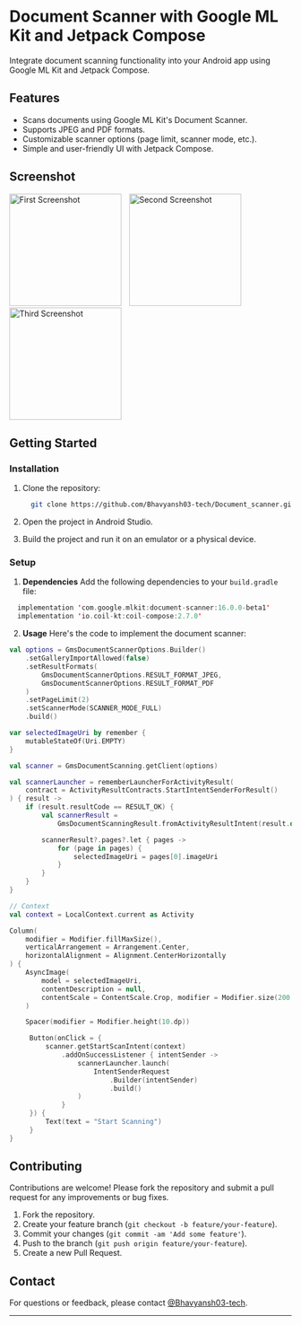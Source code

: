 # Document Scanner with Google ML Kit and Jetpack Compose
Integrate document scanning functionality into your Android app using Google ML Kit and Jetpack Compose.

## Features
- Scans documents using Google ML Kit's Document Scanner.
- Supports JPEG and PDF formats.
- Customizable scanner options (page limit, scanner mode, etc.).
- Simple and user-friendly UI with Jetpack Compose.

## Screenshot
<img src="https://github.com/user-attachments/assets/ad4eaa67-ced9-4031-9336-bf5674829469" alt="First Screenshot" style="width: 200px; height: auto; margin-right: 10px;">
<img src="https://github.com/user-attachments/assets/c13d8917-60c0-4e4c-8f2c-c54da33a9051" alt="Second Screenshot" style="width: 200px; height: auto; margin-right: 10px;">
<img src="https://github.com/user-attachments/assets/230b31f9-ee2d-435a-bbaf-ecca58c34fee" alt="Third Screenshot" style="width: 200px; height: auto;">
  
## Getting Started
### Installation

1. Clone the repository:

   ```sh
     git clone https://github.com/Bhavyansh03-tech/Document_scanner.git
   ```
   
2. Open the project in Android Studio.
3. Build the project and run it on an emulator or a physical device.

### Setup
1. **Dependencies**
Add the following dependencies to your `build.gradle` file:
  ```kotlin
    implementation 'com.google.mlkit:document-scanner:16.0.0-beta1'
    implementation 'io.coil-kt:coil-compose:2.7.0'
  ```

2. **Usage**
Here's the code to implement the document scanner:
```kotlin
val options = GmsDocumentScannerOptions.Builder()
    .setGalleryImportAllowed(false)
    .setResultFormats(
        GmsDocumentScannerOptions.RESULT_FORMAT_JPEG,
        GmsDocumentScannerOptions.RESULT_FORMAT_PDF
    )
    .setPageLimit(2)
    .setScannerMode(SCANNER_MODE_FULL)
    .build()

var selectedImageUri by remember {
    mutableStateOf(Uri.EMPTY)
}

val scanner = GmsDocumentScanning.getClient(options)

val scannerLauncher = rememberLauncherForActivityResult(
    contract = ActivityResultContracts.StartIntentSenderForResult()
) { result ->
    if (result.resultCode == RESULT_OK) {
        val scannerResult =
            GmsDocumentScanningResult.fromActivityResultIntent(result.data)

        scannerResult?.pages?.let { pages ->
            for (page in pages) {
                selectedImageUri = pages[0].imageUri
            }
        }
    }
}

// Context
val context = LocalContext.current as Activity

Column(
    modifier = Modifier.fillMaxSize(),
    verticalArrangement = Arrangement.Center,
    horizontalAlignment = Alignment.CenterHorizontally
) {
    AsyncImage(
        model = selectedImageUri,
        contentDescription = null,
        contentScale = ContentScale.Crop, modifier = Modifier.size(200.dp)
    )

    Spacer(modifier = Modifier.height(10.dp))

     Button(onClick = {
         scanner.getStartScanIntent(context)
             .addOnSuccessListener { intentSender ->
                 scannerLauncher.launch(
                     IntentSenderRequest
                         .Builder(intentSender)
                         .build()
                 )
             }
     }) {
         Text(text = "Start Scanning")
     }
}
```

## Contributing

Contributions are welcome! Please fork the repository and submit a pull request for any improvements or bug fixes.

1. Fork the repository.
2. Create your feature branch (`git checkout -b feature/your-feature`).
3. Commit your changes (`git commit -am 'Add some feature'`).
4. Push to the branch (`git push origin feature/your-feature`).
5. Create a new Pull Request.

## Contact

For questions or feedback, please contact [@Bhavyansh03-tech](https://github.com/Bhavyansh03-tech).

---
